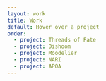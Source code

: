 ```yaml
---
layout: work
title: Work
default: Hover over a project
order:
  - project: Threads of Fate
  - project: Dishoom
  - project: Moodelier
  - project: NARI
  - project: APOA
---
```

